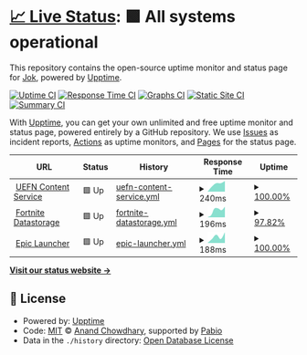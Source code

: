 # [📈 Live Status](https://uefn.jok.dev): <!--live status--> **🟩 All systems operational**

This repository contains the open-source uptime monitor and status page for [Jok](https://uefn.jok.dev), powered by [Upptime](https://github.com/upptime/upptime).

[![Uptime CI](https://github.com/jok-dev/uefn-uptime/workflows/Uptime%20CI/badge.svg)](https://github.com/jok-dev/uefn-uptime/actions?query=workflow%3A%22Uptime+CI%22)
[![Response Time CI](https://github.com/jok-dev/uefn-uptime/workflows/Response%20Time%20CI/badge.svg)](https://github.com/jok-dev/uefn-uptime/actions?query=workflow%3A%22Response+Time+CI%22)
[![Graphs CI](https://github.com/jok-dev/uefn-uptime/workflows/Graphs%20CI/badge.svg)](https://github.com/jok-dev/uefn-uptime/actions?query=workflow%3A%22Graphs+CI%22)
[![Static Site CI](https://github.com/jok-dev/uefn-uptime/workflows/Static%20Site%20CI/badge.svg)](https://github.com/jok-dev/uefn-uptime/actions?query=workflow%3A%22Static+Site+CI%22)
[![Summary CI](https://github.com/jok-dev/uefn-uptime/workflows/Summary%20CI/badge.svg)](https://github.com/jok-dev/uefn-uptime/actions?query=workflow%3A%22Summary+CI%22)

With [Upptime](https://upptime.js.org), you can get your own unlimited and free uptime monitor and status page, powered entirely by a GitHub repository. We use [Issues](https://github.com/jok-dev/uefn-uptime/issues) as incident reports, [Actions](https://github.com/jok-dev/uefn-uptime/actions) as uptime monitors, and [Pages](https://uefn.jok.dev) for the status page.

<!--start: status pages-->
<!-- This summary is generated by Upptime (https://github.com/upptime/upptime) -->
<!-- Do not edit this manually, your changes will be overwritten -->
<!-- prettier-ignore -->
| URL | Status | History | Response Time | Uptime |
| --- | ------ | ------- | ------------- | ------ |
| <img alt="" src="https://icons.duckduckgo.com/ip3/content-service.bfda.live.use1a.on.epicgames.com.ico" height="13"> [UEFN Content Service](https://content-service.bfda.live.use1a.on.epicgames.com/) | 🟩 Up | [uefn-content-service.yml](https://github.com/jok-dev/uefn-uptime/commits/HEAD/history/uefn-content-service.yml) | <details><summary><img alt="Response time graph" src="./graphs/uefn-content-service/response-time-week.png" height="20"> 240ms</summary><br><a href="https://uefn.jok.dev/history/uefn-content-service"><img alt="Response time 240" src="https://img.shields.io/endpoint?url=https%3A%2F%2Fraw.githubusercontent.com%2Fjok-dev%2Fuefn-uptime%2FHEAD%2Fapi%2Fuefn-content-service%2Fresponse-time.json"></a><br><a href="https://uefn.jok.dev/history/uefn-content-service"><img alt="24-hour response time 73" src="https://img.shields.io/endpoint?url=https%3A%2F%2Fraw.githubusercontent.com%2Fjok-dev%2Fuefn-uptime%2FHEAD%2Fapi%2Fuefn-content-service%2Fresponse-time-day.json"></a><br><a href="https://uefn.jok.dev/history/uefn-content-service"><img alt="7-day response time 240" src="https://img.shields.io/endpoint?url=https%3A%2F%2Fraw.githubusercontent.com%2Fjok-dev%2Fuefn-uptime%2FHEAD%2Fapi%2Fuefn-content-service%2Fresponse-time-week.json"></a><br><a href="https://uefn.jok.dev/history/uefn-content-service"><img alt="30-day response time 240" src="https://img.shields.io/endpoint?url=https%3A%2F%2Fraw.githubusercontent.com%2Fjok-dev%2Fuefn-uptime%2FHEAD%2Fapi%2Fuefn-content-service%2Fresponse-time-month.json"></a><br><a href="https://uefn.jok.dev/history/uefn-content-service"><img alt="1-year response time 240" src="https://img.shields.io/endpoint?url=https%3A%2F%2Fraw.githubusercontent.com%2Fjok-dev%2Fuefn-uptime%2FHEAD%2Fapi%2Fuefn-content-service%2Fresponse-time-year.json"></a></details> | <details><summary><a href="https://uefn.jok.dev/history/uefn-content-service">100.00%</a></summary><a href="https://uefn.jok.dev/history/uefn-content-service"><img alt="All-time uptime 100.00%" src="https://img.shields.io/endpoint?url=https%3A%2F%2Fraw.githubusercontent.com%2Fjok-dev%2Fuefn-uptime%2FHEAD%2Fapi%2Fuefn-content-service%2Fuptime.json"></a><br><a href="https://uefn.jok.dev/history/uefn-content-service"><img alt="24-hour uptime 100.00%" src="https://img.shields.io/endpoint?url=https%3A%2F%2Fraw.githubusercontent.com%2Fjok-dev%2Fuefn-uptime%2FHEAD%2Fapi%2Fuefn-content-service%2Fuptime-day.json"></a><br><a href="https://uefn.jok.dev/history/uefn-content-service"><img alt="7-day uptime 100.00%" src="https://img.shields.io/endpoint?url=https%3A%2F%2Fraw.githubusercontent.com%2Fjok-dev%2Fuefn-uptime%2FHEAD%2Fapi%2Fuefn-content-service%2Fuptime-week.json"></a><br><a href="https://uefn.jok.dev/history/uefn-content-service"><img alt="30-day uptime 100.00%" src="https://img.shields.io/endpoint?url=https%3A%2F%2Fraw.githubusercontent.com%2Fjok-dev%2Fuefn-uptime%2FHEAD%2Fapi%2Fuefn-content-service%2Fuptime-month.json"></a><br><a href="https://uefn.jok.dev/history/uefn-content-service"><img alt="1-year uptime 100.00%" src="https://img.shields.io/endpoint?url=https%3A%2F%2Fraw.githubusercontent.com%2Fjok-dev%2Fuefn-uptime%2FHEAD%2Fapi%2Fuefn-content-service%2Fuptime-year.json"></a></details>
| <img alt="" src="https://icons.duckduckgo.com/ip3/fn-service-datastorage-live-uefn-public.eeef.live.use1a.on.epicgames.com.ico" height="13"> [Fortnite Datastorage](https://fn-service-datastorage-live-uefn-public.eeef.live.use1a.on.epicgames.com/) | 🟩 Up | [fortnite-datastorage.yml](https://github.com/jok-dev/uefn-uptime/commits/HEAD/history/fortnite-datastorage.yml) | <details><summary><img alt="Response time graph" src="./graphs/fortnite-datastorage/response-time-week.png" height="20"> 196ms</summary><br><a href="https://uefn.jok.dev/history/fortnite-datastorage"><img alt="Response time 196" src="https://img.shields.io/endpoint?url=https%3A%2F%2Fraw.githubusercontent.com%2Fjok-dev%2Fuefn-uptime%2FHEAD%2Fapi%2Ffortnite-datastorage%2Fresponse-time.json"></a><br><a href="https://uefn.jok.dev/history/fortnite-datastorage"><img alt="24-hour response time 44" src="https://img.shields.io/endpoint?url=https%3A%2F%2Fraw.githubusercontent.com%2Fjok-dev%2Fuefn-uptime%2FHEAD%2Fapi%2Ffortnite-datastorage%2Fresponse-time-day.json"></a><br><a href="https://uefn.jok.dev/history/fortnite-datastorage"><img alt="7-day response time 196" src="https://img.shields.io/endpoint?url=https%3A%2F%2Fraw.githubusercontent.com%2Fjok-dev%2Fuefn-uptime%2FHEAD%2Fapi%2Ffortnite-datastorage%2Fresponse-time-week.json"></a><br><a href="https://uefn.jok.dev/history/fortnite-datastorage"><img alt="30-day response time 196" src="https://img.shields.io/endpoint?url=https%3A%2F%2Fraw.githubusercontent.com%2Fjok-dev%2Fuefn-uptime%2FHEAD%2Fapi%2Ffortnite-datastorage%2Fresponse-time-month.json"></a><br><a href="https://uefn.jok.dev/history/fortnite-datastorage"><img alt="1-year response time 196" src="https://img.shields.io/endpoint?url=https%3A%2F%2Fraw.githubusercontent.com%2Fjok-dev%2Fuefn-uptime%2FHEAD%2Fapi%2Ffortnite-datastorage%2Fresponse-time-year.json"></a></details> | <details><summary><a href="https://uefn.jok.dev/history/fortnite-datastorage">97.82%</a></summary><a href="https://uefn.jok.dev/history/fortnite-datastorage"><img alt="All-time uptime 97.82%" src="https://img.shields.io/endpoint?url=https%3A%2F%2Fraw.githubusercontent.com%2Fjok-dev%2Fuefn-uptime%2FHEAD%2Fapi%2Ffortnite-datastorage%2Fuptime.json"></a><br><a href="https://uefn.jok.dev/history/fortnite-datastorage"><img alt="24-hour uptime 100.00%" src="https://img.shields.io/endpoint?url=https%3A%2F%2Fraw.githubusercontent.com%2Fjok-dev%2Fuefn-uptime%2FHEAD%2Fapi%2Ffortnite-datastorage%2Fuptime-day.json"></a><br><a href="https://uefn.jok.dev/history/fortnite-datastorage"><img alt="7-day uptime 97.82%" src="https://img.shields.io/endpoint?url=https%3A%2F%2Fraw.githubusercontent.com%2Fjok-dev%2Fuefn-uptime%2FHEAD%2Fapi%2Ffortnite-datastorage%2Fuptime-week.json"></a><br><a href="https://uefn.jok.dev/history/fortnite-datastorage"><img alt="30-day uptime 97.82%" src="https://img.shields.io/endpoint?url=https%3A%2F%2Fraw.githubusercontent.com%2Fjok-dev%2Fuefn-uptime%2FHEAD%2Fapi%2Ffortnite-datastorage%2Fuptime-month.json"></a><br><a href="https://uefn.jok.dev/history/fortnite-datastorage"><img alt="1-year uptime 97.82%" src="https://img.shields.io/endpoint?url=https%3A%2F%2Fraw.githubusercontent.com%2Fjok-dev%2Fuefn-uptime%2FHEAD%2Fapi%2Ffortnite-datastorage%2Fuptime-year.json"></a></details>
| <img alt="" src="https://icons.duckduckgo.com/ip3/launcher-public-service-prod06.ol.epicgames.com.ico" height="13"> [Epic Launcher](https://launcher-public-service-prod06.ol.epicgames.com/launcher/api/public/distributionpoints) | 🟩 Up | [epic-launcher.yml](https://github.com/jok-dev/uefn-uptime/commits/HEAD/history/epic-launcher.yml) | <details><summary><img alt="Response time graph" src="./graphs/epic-launcher/response-time-week.png" height="20"> 188ms</summary><br><a href="https://uefn.jok.dev/history/epic-launcher"><img alt="Response time 188" src="https://img.shields.io/endpoint?url=https%3A%2F%2Fraw.githubusercontent.com%2Fjok-dev%2Fuefn-uptime%2FHEAD%2Fapi%2Fepic-launcher%2Fresponse-time.json"></a><br><a href="https://uefn.jok.dev/history/epic-launcher"><img alt="24-hour response time 137" src="https://img.shields.io/endpoint?url=https%3A%2F%2Fraw.githubusercontent.com%2Fjok-dev%2Fuefn-uptime%2FHEAD%2Fapi%2Fepic-launcher%2Fresponse-time-day.json"></a><br><a href="https://uefn.jok.dev/history/epic-launcher"><img alt="7-day response time 188" src="https://img.shields.io/endpoint?url=https%3A%2F%2Fraw.githubusercontent.com%2Fjok-dev%2Fuefn-uptime%2FHEAD%2Fapi%2Fepic-launcher%2Fresponse-time-week.json"></a><br><a href="https://uefn.jok.dev/history/epic-launcher"><img alt="30-day response time 188" src="https://img.shields.io/endpoint?url=https%3A%2F%2Fraw.githubusercontent.com%2Fjok-dev%2Fuefn-uptime%2FHEAD%2Fapi%2Fepic-launcher%2Fresponse-time-month.json"></a><br><a href="https://uefn.jok.dev/history/epic-launcher"><img alt="1-year response time 188" src="https://img.shields.io/endpoint?url=https%3A%2F%2Fraw.githubusercontent.com%2Fjok-dev%2Fuefn-uptime%2FHEAD%2Fapi%2Fepic-launcher%2Fresponse-time-year.json"></a></details> | <details><summary><a href="https://uefn.jok.dev/history/epic-launcher">100.00%</a></summary><a href="https://uefn.jok.dev/history/epic-launcher"><img alt="All-time uptime 100.00%" src="https://img.shields.io/endpoint?url=https%3A%2F%2Fraw.githubusercontent.com%2Fjok-dev%2Fuefn-uptime%2FHEAD%2Fapi%2Fepic-launcher%2Fuptime.json"></a><br><a href="https://uefn.jok.dev/history/epic-launcher"><img alt="24-hour uptime 100.00%" src="https://img.shields.io/endpoint?url=https%3A%2F%2Fraw.githubusercontent.com%2Fjok-dev%2Fuefn-uptime%2FHEAD%2Fapi%2Fepic-launcher%2Fuptime-day.json"></a><br><a href="https://uefn.jok.dev/history/epic-launcher"><img alt="7-day uptime 100.00%" src="https://img.shields.io/endpoint?url=https%3A%2F%2Fraw.githubusercontent.com%2Fjok-dev%2Fuefn-uptime%2FHEAD%2Fapi%2Fepic-launcher%2Fuptime-week.json"></a><br><a href="https://uefn.jok.dev/history/epic-launcher"><img alt="30-day uptime 100.00%" src="https://img.shields.io/endpoint?url=https%3A%2F%2Fraw.githubusercontent.com%2Fjok-dev%2Fuefn-uptime%2FHEAD%2Fapi%2Fepic-launcher%2Fuptime-month.json"></a><br><a href="https://uefn.jok.dev/history/epic-launcher"><img alt="1-year uptime 100.00%" src="https://img.shields.io/endpoint?url=https%3A%2F%2Fraw.githubusercontent.com%2Fjok-dev%2Fuefn-uptime%2FHEAD%2Fapi%2Fepic-launcher%2Fuptime-year.json"></a></details>

<!--end: status pages-->

[**Visit our status website →**](https://uefn.jok.dev)

## 📄 License

- Powered by: [Upptime](https://github.com/upptime/upptime)
- Code: [MIT](./LICENSE) © [Anand Chowdhary](https://anandchowdhary.com), supported by [Pabio](https://pabio.com)
- Data in the `./history` directory: [Open Database License](https://opendatacommons.org/licenses/odbl/1-0/)
